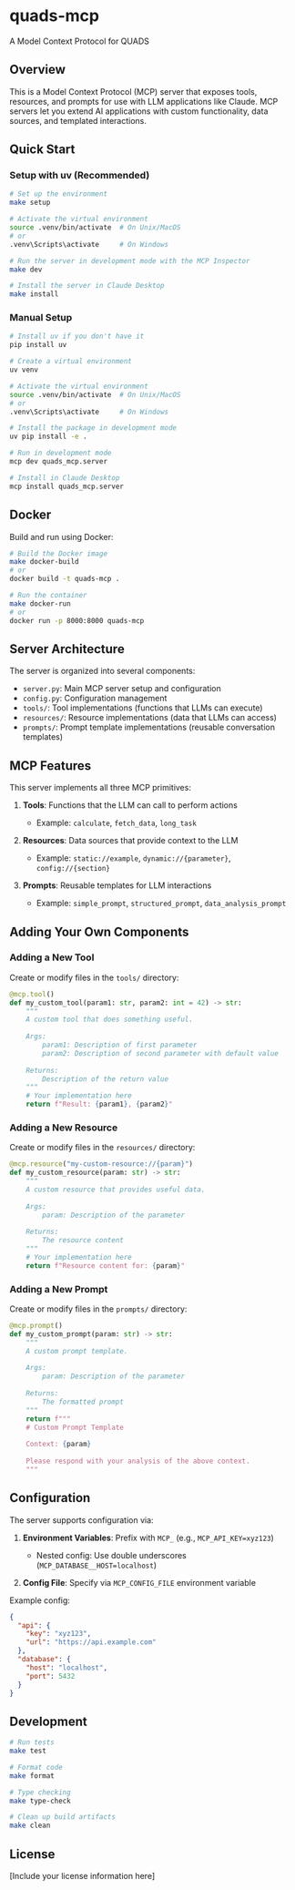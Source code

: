 # quads-mcp

A Model Context Protocol for QUADS

## Overview

This is a Model Context Protocol (MCP) server that exposes tools, resources, and prompts for use with LLM applications like Claude. MCP servers let you extend AI applications with custom functionality, data sources, and templated interactions.

## Quick Start

### Setup with uv (Recommended)

```bash
# Set up the environment
make setup

# Activate the virtual environment
source .venv/bin/activate  # On Unix/MacOS
# or
.venv\Scripts\activate     # On Windows

# Run the server in development mode with the MCP Inspector
make dev

# Install the server in Claude Desktop
make install
```

### Manual Setup

```bash
# Install uv if you don't have it
pip install uv

# Create a virtual environment
uv venv

# Activate the virtual environment
source .venv/bin/activate  # On Unix/MacOS
# or
.venv\Scripts\activate     # On Windows

# Install the package in development mode
uv pip install -e .

# Run in development mode
mcp dev quads_mcp.server

# Install in Claude Desktop
mcp install quads_mcp.server
```

## Docker

Build and run using Docker:

```bash
# Build the Docker image
make docker-build
# or
docker build -t quads-mcp .

# Run the container
make docker-run
# or
docker run -p 8000:8000 quads-mcp
```

## Server Architecture

The server is organized into several components:

- `server.py`: Main MCP server setup and configuration
- `config.py`: Configuration management
- `tools/`: Tool implementations (functions that LLMs can execute)
- `resources/`: Resource implementations (data that LLMs can access)
- `prompts/`: Prompt template implementations (reusable conversation templates)

## MCP Features

This server implements all three MCP primitives:

1. **Tools**: Functions that the LLM can call to perform actions
   - Example: `calculate`, `fetch_data`, `long_task`

2. **Resources**: Data sources that provide context to the LLM
   - Example: `static://example`, `dynamic://{parameter}`, `config://{section}`

3. **Prompts**: Reusable templates for LLM interactions
   - Example: `simple_prompt`, `structured_prompt`, `data_analysis_prompt`

## Adding Your Own Components

### Adding a New Tool

Create or modify files in the `tools/` directory:

```python
@mcp.tool()
def my_custom_tool(param1: str, param2: int = 42) -> str:
    """
    A custom tool that does something useful.
    
    Args:
        param1: Description of first parameter
        param2: Description of second parameter with default value
        
    Returns:
        Description of the return value
    """
    # Your implementation here
    return f"Result: {param1}, {param2}"
```

### Adding a New Resource

Create or modify files in the `resources/` directory:

```python
@mcp.resource("my-custom-resource://{param}")
def my_custom_resource(param: str) -> str:
    """
    A custom resource that provides useful data.
    
    Args:
        param: Description of the parameter
        
    Returns:
        The resource content
    """
    # Your implementation here
    return f"Resource content for: {param}"
```

### Adding a New Prompt

Create or modify files in the `prompts/` directory:

```python
@mcp.prompt()
def my_custom_prompt(param: str) -> str:
    """
    A custom prompt template.
    
    Args:
        param: Description of the parameter
        
    Returns:
        The formatted prompt
    """
    return f"""
    # Custom Prompt Template
    
    Context: {param}
    
    Please respond with your analysis of the above context.
    """
```

## Configuration

The server supports configuration via:

1. **Environment Variables**: Prefix with `MCP_` (e.g., `MCP_API_KEY=xyz123`)
   - Nested config: Use double underscores (`MCP_DATABASE__HOST=localhost`)

2. **Config File**: Specify via `MCP_CONFIG_FILE` environment variable

Example config:

```json
{
  "api": {
    "key": "xyz123",
    "url": "https://api.example.com"
  },
  "database": {
    "host": "localhost",
    "port": 5432
  }
}
```

## Development

```bash
# Run tests
make test

# Format code
make format

# Type checking
make type-check

# Clean up build artifacts
make clean
```

## License

[Include your license information here]